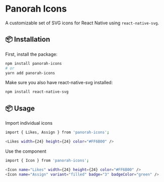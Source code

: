 # Panorah Icons

A customizable set of SVG icons for React Native using `react-native-svg`.

## 📦 Installation

First, install the package:

```bash
npm install panorah-icons
# or
yarn add panorah-icons
```
Make sure you also have react-native-svg installed:

``` bash
npm install react-native-svg
```

## 📦 Usage

Import individual icons

```bash
import { Likes, Assign } from 'panorah-icons';

<Likes width={24} height={24} color="#FF6B00" />
```

Use the <Icon /> component

```bash
import { Icon } from 'panorah-icons';

<Icon name="Likes" width={24} height={24} color="#FF6B00" />
<Icon name="Assign" variant="filled" badge="3" badgeColor="green" />
```
